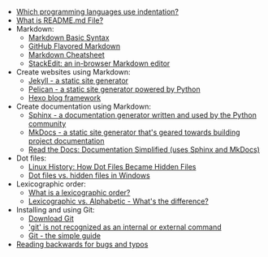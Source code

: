 * [Which programming languages use indentation?](https://pldb.com/which-programming-languages-use-indentation.html)
* [What is README.md File?](https://www.geeksforgeeks.org/what-is-readme-md-file/)
* Markdown: 
  * [Markdown Basic Syntax](https://www.markdownguide.org/basic-syntax/)
  * [GitHub Flavored Markdown](https://github.github.com/gfm/)
  * [Markdown Cheatsheet](https://github.com/adam-p/markdown-here/wiki/Markdown-Cheatsheet)
  * [StackEdit: an in-browser Markdown editor](https://stackedit.io/)
* Create websites using Markdown: 
  * [Jekyll - a static site generator](https://jekyllrb.com/)
  * [Pelican - a static site generator powered by Python](https://getpelican.com/)
  * [Hexo blog framework](https://hexo.io/docs/)
* Create documentation using Markdown: 
  * [Sphinx - a documentation generator written and used by the Python community](https://www.sphinx-doc.org/en/master/)
  * [MkDocs - a static site generator that's geared towards building project documentation](https://www.mkdocs.org/)
  * [Read the Docs: Documentation Simplified (uses Sphinx and MkDocs)](https://docs.readthedocs.io/en/stable/)
* Dot files: 
  * [Linux History: How Dot Files Became Hidden Files](https://linux-audit.com/linux-history-how-dot-files-became-hidden-files/)
  * [Dot files vs. hidden files in Windows](https://superuser.com/questions/364406/hiding-files-folders-which-begin-with-a-full-stop-period#:~:text=Windows%20does%20not%20use%20the,and%20folders%20with%20this%20convention.)
* Lexicographic order: 
  * [What is a lexicographic order?](https://www.educative.io/answers/what-is-a-lexicographic-order)
  * [Lexicographic vs. Alphabetic - What's the difference?](https://wikidiff.com/lexicographic/alphabetic)
* Installing and using Git: 
  * [Download Git](https://git-scm.com/downloads)
  * ['git' is not recognized as an internal or external command](https://stackoverflow.com/questions/4492979/git-is-not-recognized-as-an-internal-or-external-command)
  * [Git - the simple guide](https://rogerdudler.github.io/git-guide/)
* [Reading backwards for bugs and typos](https://notdefined.tech/blog/read-backwards/)
